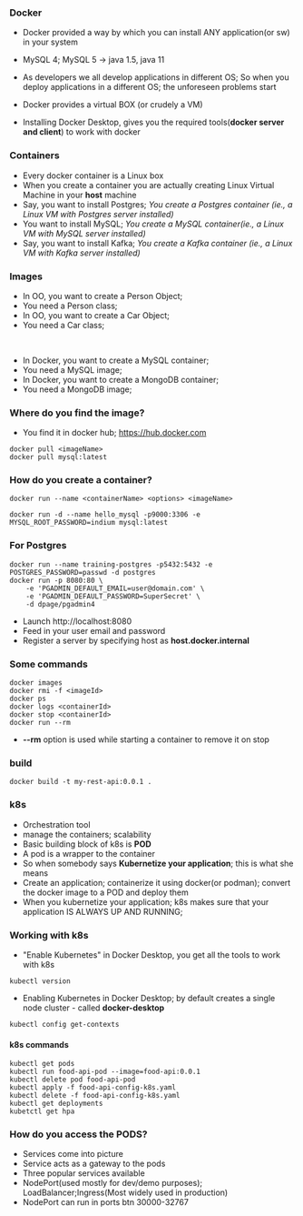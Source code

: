 ### Docker

* Docker provided a way by which you can install ANY application(or sw) in your system
* MySQL 4; MySQL 5 -> java 1.5, java 11
* As developers we all develop applications in different OS; So when you deploy applications in a different OS; the unforeseen problems start

* Docker provides a virtual BOX (or crudely a VM)

* Installing Docker Desktop, gives you the required tools(**docker server and client**) to work with docker

### Containers

* Every docker container is a Linux box
* When you create a container you are actually creating  Linux Virtual Machine in your **host** machine
* Say, you want to install Postgres; *You create a Postgres container (ie., a Linux VM with Postgres server installed)*
* You want to install MySQL; *You create a MySQL container(ie., a Linux VM with MySQL server installed)*
* Say, you want to install Kafka; *You create a Kafka container (ie., a Linux VM with Kafka server installed)*

### Images

* In OO, you want to create a Person Object;
* You need a Person class;
* In OO, you want to create a Car Object;
* You need a Car class;
<br/>

* In Docker, you want to create a MySQL container;
* You need a MySQL image;
* In Docker, you want to create a MongoDB container;
* You need a MongoDB image;

### Where do you find the image?


* You find it in docker hub; https://hub.docker.com

```
docker pull <imageName>
docker pull mysql:latest
```

### How do you create a container?

```
docker run --name <containerName> <options> <imageName>
```

```
docker run -d --name hello_mysql -p9000:3306 -e MYSQL_ROOT_PASSWORD=indium mysql:latest
```


### For Postgres

```
docker run --name training-postgres -p5432:5432 -e POSTGRES_PASSWORD=passwd -d postgres
docker run -p 8080:80 \   
    -e 'PGADMIN_DEFAULT_EMAIL=user@domain.com' \
    -e 'PGADMIN_DEFAULT_PASSWORD=SuperSecret' \
    -d dpage/pgadmin4

```

* Launch http://localhost:8080
* Feed in your user email and password
* Register a server by specifying host as **host.docker.internal**



### Some commands

```
docker images
docker rmi -f <imageId>
docker ps
docker logs <containerId>
docker stop <containerId>	
docker run --rm 	
```

* **--rm** option is used while starting a container to remove it on stop

### build

```
docker build -t my-rest-api:0.0.1 .
```


### k8s

* Orchestration tool
* manage the containers; scalability
* Basic building block of k8s is **POD**
* A pod is a wrapper to the container
* So when somebody says **Kubernetize your application**; this is what she means
* Create an application; containerize it using docker(or podman); convert the docker image to a POD and deploy them
* When you kubernetize your application; k8s makes sure that your application IS ALWAYS UP AND RUNNING;

### Working with k8s

* "Enable Kubernetes" in Docker Desktop, you get all the tools to work with k8s

```
kubectl version
```

* Enabling Kubernetes in Docker Desktop; by default creates a single node cluster - called **docker-desktop**

```
kubectl config get-contexts
```

####  k8s commands

```
kubectl get pods
kubectl run food-api-pod --image=food-api:0.0.1
kubectl delete pod food-api-pod
kubectl apply -f food-api-config-k8s.yaml
kubectl delete -f food-api-config-k8s.yaml
kubectl get deployments
kubetctl get hpa
```

### How do you access the PODS?

* Services come into picture
* Service acts as a gateway to the pods
* Three popular services available
* NodePort(used mostly for dev/demo purposes); LoadBalancer;Ingress(Most widely used in production)
* NodePort can run in ports btn 30000-32767



































